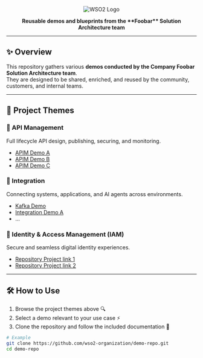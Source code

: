 <p align="center">
  <img src="https://raw.githubusercontent.com/RepoDemoOrganization/.github/refs/heads/main/profile/logo2.png" alt="WSO2 Logo"/>
</p>

<p align="center">
  <b>Reusable demos and blueprints from the **Foobar** Solution Architecture team</b><br/>
</p>

---

## ✨ Overview

This repository gathers various **demos conducted by the Company Foobar Solution Architecture team**.  
They are designed to be shared, enriched, and reused by the community, customers, and internal teams.  

---

## 📂 Project Themes

### 🔗 API Management
Full lifecycle API design, publishing, securing, and monitoring.  
- [APIM Demo A](https://github.com/RepoDemoOrganization/APIM-Demo-A)   
- [APIM Demo B](https://github.com/RepoDemoOrganization/APIM-Demo-A) 
- [APIM Demo C](https://github.com/RepoDemoOrganization/APIM-Demo-A)  

### 🔄 Integration
Connecting systems, applications, and AI agents across environments.  
- [Kafka Demo](https://github.com/RepoDemoOrganization/APIM-Demo-A)  
- [Integration Demo A]([#](https://github.com/RepoDemoOrganization/Integration-Demo-A))  
- ... 

### 🔐 Identity & Access Management (IAM)
Secure and seamless digital identity experiences.  
- [Repository Project link 1](https://github.com/RepoDemoOrganization/APIM-Demo-A)
- [Repository Project link 2](https://github.com/RepoDemoOrganization/APIM-Demo-A) 

---

## 🛠️ How to Use

1. Browse the project themes above 🔍  
2. Select a demo relevant to your use case ⚡  
3. Clone the repository and follow the included documentation 📖  

```bash
# Example
git clone https://github.com/wso2-organization/demo-repo.git
cd demo-repo
